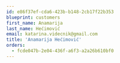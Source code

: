 ```yaml
---
id: e86f37ef-cda6-423b-b148-2cb17f22b353
blueprint: customers
first_name: Anamarija
last_name: Hećimović
email: katarina.videcnik@gmail.com
title: 'Anamarija Hećimović'
orders:
  - fcde047b-2e04-436f-a6f3-a2a26b610bf0
---
```


